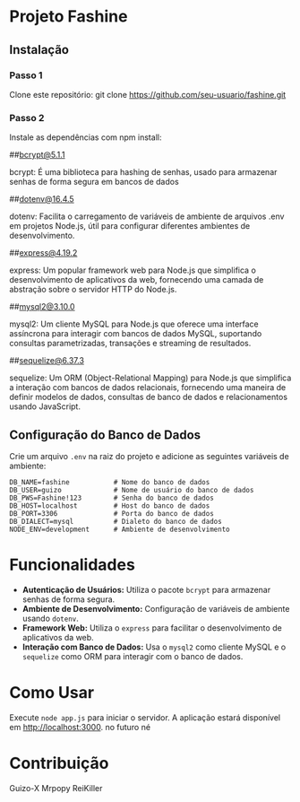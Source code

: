 # Projeto Fashine

## Instalação

### Passo 1

Clone este repositório:  git clone https://github.com/seu-usuario/fashine.git


### Passo 2

Instale as dependências com npm install:

##bcrypt@5.1.1

bcrypt: É uma biblioteca para hashing de senhas, usado para armazenar senhas de forma segura em bancos de dados

##dotenv@16.4.5

dotenv: Facilita o carregamento de variáveis de ambiente de arquivos .env em projetos Node.js, útil para configurar diferentes ambientes de desenvolvimento.

##express@4.19.2

express: Um popular framework web para Node.js que simplifica o desenvolvimento de aplicativos da web, fornecendo uma camada de abstração sobre o servidor HTTP do Node.js.

##mysql2@3.10.0

mysql2: Um cliente MySQL para Node.js que oferece uma interface assíncrona para interagir com bancos de dados MySQL, suportando consultas parametrizadas, transações e streaming de resultados.

##sequelize@6.37.3

sequelize: Um ORM (Object-Relational Mapping) para Node.js que simplifica a interação com bancos de dados relacionais, fornecendo uma maneira de definir modelos de dados, consultas de banco de dados e relacionamentos usando JavaScript.


## Configuração do Banco de Dados

Crie um arquivo `.env` na raiz do projeto e adicione as seguintes variáveis de ambiente:

```plaintext
DB_NAME=fashine           # Nome do banco de dados
DB_USER=guizo             # Nome de usuário do banco de dados
DB_PWS=Fashine!123        # Senha do banco de dados
DB_HOST=localhost         # Host do banco de dados
DB_PORT=3306              # Porta do banco de dados
DB_DIALECT=mysql          # Dialeto do banco de dados
NODE_ENV=development      # Ambiente de desenvolvimento
```

# Funcionalidades

- **Autenticação de Usuários:** Utiliza o pacote `bcrypt` para armazenar senhas de forma segura.
- **Ambiente de Desenvolvimento:** Configuração de variáveis de ambiente usando `dotenv`.
- **Framework Web:** Utiliza o `express` para facilitar o desenvolvimento de aplicativos da web.
- **Interação com Banco de Dados:** Usa o `mysql2` como cliente MySQL e o `sequelize` como ORM para interagir com o banco de dados.

# Como Usar

Execute `node app.js` para iniciar o servidor. A aplicação estará disponível em [http://localhost:3000](http://localhost:3000). no futuro né

# Contribuição
Guizo-X
Mrpopy
ReiKiller


